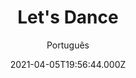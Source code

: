 ---
id: '7ac1fc51-536c-4224-9619-6795c898f223'
type: 'movie' # Filme, Série, Anime
title: "Let's Dance"
synopsis: []
originalTitle: "Let's Dance"
date: '2021-04-05T19:56:44.000Z'
update: '2021-04-05T19:56:44.000Z'
releaseDate: '2019-03-27T03:00:00.000Z'
imdb:
  rating: '5.9' # 8.5
  id: '' # tt0470752
duration: '1h 49 Min'
trailer:
  urls: [
    'lz0klawS0sw',
  ]
tags: ['1080p']
genre: ['Comédia', 'Drama'] #
quality: 'WEB-DL' # BluRay, WEB-DL, HDTV, WEB-DL4K, WEB-DLe
format: 'Mkv' # MKV, MP4, TS
audio: 'Português, Francês' # Dublado, Legendado, Dual Audio, Dub & Leg
subtitle: 'Português' # Português, inglês,
size: '4.17 GB' # 4.8 GB
audioQuality: 10
videoQuality: 10
directors: []
#  - name: 'Lana Wachowski'
#    image: ''
#  - name: 'Lilly Wachowski'
#    image: ''
cast: []
#  - name: 'Keanu Reeves'
#    image: ''
#    characterName: 'Neo'
writers: []
#  - name: ''
#    image: ''
maturityRating:
  age: '' # L , 10, 12, 14, 16, 18
  topics: [''] # Violence, Illegal drugs, Inappropriate Language, Legal Drugs, Sexual Content, Extreme Violence
###########################################
download:
  
  - url: 'magnet:?xt=urn:btih:B9687948E1060D45BF2C09F776418DAF0D204371&dn=LAPUMiA.Org - Let%27s.Dance.2019.1080p.NF.WEB-DL.DDP5.1.x264%20MED'
    resolution: '1080p' # 720p, 1080p, 4K,
    audio: 'Dual Áudio' # Dublado, Legendado, Dual Audio
    size: '' # 4.8 GB
    quality: '' # BluRay, WEB-DL
    format: '' # MKV
images:
  cover: '/assets/movies/lets-dance.jpg'
  background: '/assets/movies/'
---